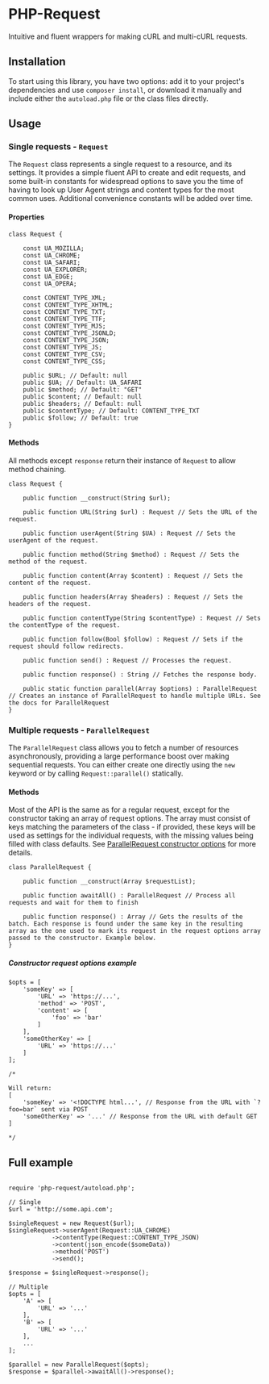 # PHP-Request

Intuitive and fluent wrappers for making cURL and multi-cURL requests.

## Installation

To start using this library, you have two options: add it to your project's dependencies and use `composer install`, or download it manually and include either the `autoload.php` file or the class files directly.

## Usage

### Single requests - `Request`

The `Request` class represents a single request to a resource, and its settings. It provides a simple fluent API to create and edit requests, and some built-in constants for widespread options to save you the time of having to look up User Agent strings and content types for the most common uses. Additional convenience constants will be added over time.

#### Properties

```(php)
class Request {

	const UA_MOZILLA;
	const UA_CHROME;
	const UA_SAFARI;
	const UA_EXPLORER;
	const UA_EDGE;
	const UA_OPERA;

	const CONTENT_TYPE_XML;
	const CONTENT_TYPE_XHTML;
	const CONTENT_TYPE_TXT;
	const CONTENT_TYPE_TTF;
	const CONTENT_TYPE_MJS;
	const CONTENT_TYPE_JSONLD;
	const CONTENT_TYPE_JSON;
	const CONTENT_TYPE_JS;
	const CONTENT_TYPE_CSV;
	const CONTENT_TYPE_CSS;

	public $URL; // Default: null
	public $UA; // Default: UA_SAFARI
	public $method; // Default: "GET"
	public $content; // Default: null
	public $headers; // Default: null
	public $contentType; // Default: CONTENT_TYPE_TXT
	public $follow; // Default: true
}
```

#### Methods

All methods except `response` return their instance of `Request` to allow method chaining.

```(php)
class Request {

	public function __construct(String $url);
	
	public function URL(String $url) : Request // Sets the URL of the request.

	public function userAgent(String $UA) : Request // Sets the userAgent of the request.

	public function method(String $method) : Request // Sets the method of the request.

	public function content(Array $content) : Request // Sets the content of the request.

	public function headers(Array $headers) : Request // Sets the headers of the request.

	public function contentType(String $contentType) : Request // Sets the contentType of the request.

	public function follow(Bool $follow) : Request // Sets if the request should follow redirects.

	public function send() : Request // Processes the request.

	public function response() : String // Fetches the response body.

	public static function parallel(Array $options) : ParallelRequest // Creates an instance of ParallelRequest to handle multiple URLs. See the docs for ParallelRequest
}
```

### Multiple requests - `ParallelRequest`

The `ParallelRequest` class allows you to fetch a number of resources asynchronously, providing a large performance boost over making sequential requests. You can either create one directly using the `new` keyword or by calling `Request::parallel()` statically.

#### Methods

Most of the API is the same as for a regular request, except for the constructor taking an array of request options. The array must consist of keys matching the parameters of the class - if provided, these keys will be used as settings for the individual requests, with the missing values being filled with class defaults. See [ParallelRequest constructor options](#constructor-request-options-example) for more details.

```(php)
class ParallelRequest {
	
	public function __construct(Array $requestList);

	public function awaitAll() : ParallelRequest // Process all requests and wait for them to finish

	public function response() : Array // Gets the results of the batch. Each response is found under the same key in the resulting array as the one used to mark its request in the request options array passed to the constructor. Example below.
}
```

##### Constructor request options example

```(php)
$opts = [
	'someKey' => [
		'URL' => 'https://...',
		'method' => 'POST',
		'content' => [
			'foo' => 'bar'
		]
	],
	'someOtherKey' => [
		'URL' => 'https://...'
	]
];

/*

Will return:
[
	'someKey' => '<!DOCTYPE html...', // Response from the URL with `?foo=bar` sent via POST
	'someOtherKey' => '...' // Response from the URL with default GET
]

*/
```

## Full example

```(php)

require 'php-request/autoload.php';

// Single
$url = 'http://some.api.com';

$singleRequest = new Request($url);
$singleRequest->userAgent(Request::UA_CHROME)
			->contentType(Request::CONTENT_TYPE_JSON)
			->content(json_encode($someData))
			->method('POST')
			->send();

$response = $singleRequest->response();

// Multiple
$opts = [
	'A' => [
		'URL' => '...'
	],
	'B' => [
		'URL' => '...'
	],
	...
];

$parallel = new ParallelRequest($opts);
$response = $parallel->awaitAll()->response();
```